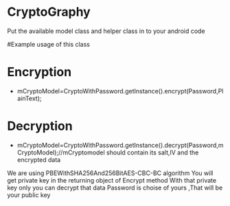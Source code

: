 # CryptoGraphy
Put the available model class and helper class in to your android code 

#Example usage of this class

 # Encryption
 * mCryptoModel=CryptoWithPassword.getInstance().encrypt(Password,PlainText);
 
 # Decryption
 * mCryptoModel=CryptoWithPassword.getInstance().decrypt(Password,mCryptoModel);//mCryptomodel should contain its salt,IV and the encrypted data

We are using PBEWithSHA256And256BitAES-CBC-BC algorithm 
You will get private key in the returning object of Encrypt method 
With that private key only you can decrypt that data 
Password is choise of yours ,That will be your public key
 
